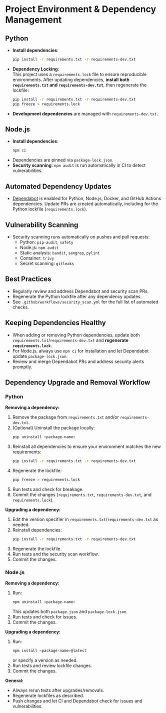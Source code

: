 # Project Environment & Dependency Management

## Python

- **Install dependencies**:
  ```sh
  pip install -r requirements.txt -r requirements-dev.txt
  ```

- **Dependency Locking**:  
  This project uses a `requirements.lock` file to ensure reproducible environments. After updating dependencies, **install both `requirements.txt` and `requirements-dev.txt`**, then regenerate the lockfile:
  ```sh
  pip install -r requirements.txt -r requirements-dev.txt
  pip freeze > requirements.lock
  ```

- **Development dependencies** are managed with `requirements-dev.txt`.

## Node.js

- **Install dependencies**:
  ```sh
  npm ci
  ```
- Dependencies are pinned via `package-lock.json`.
- **Security scanning**: `npm audit` is run automatically in CI to detect vulnerabilities.

## Automated Dependency Updates

- [Dependabot](https://docs.github.com/en/code-security/dependabot) is enabled for Python, Node.js, Docker, and GitHub Actions dependencies. Update PRs are created automatically, including for the Python lockfile (`requirements.lock`).

## Vulnerability Scanning

- Security scanning runs automatically on pushes and pull requests:
  - Python: `pip-audit`, `safety`
  - Node.js: `npm audit`
  - Static analysis: `bandit`, `semgrep`, `pylint`
  - Container: `trivy`
  - Secret scanning: `gitleaks`

## Best Practices

- Regularly review and address Dependabot and security scan PRs.
- Regenerate the Python lockfile after any dependency updates.
- See `.github/workflows/security_scan.yml` for the full list of automated checks.

## Keeping Dependencies Healthy

- When adding or removing Python dependencies, update both `requirements.txt`/`requirements-dev.txt` and **regenerate `requirements.lock`**.
- For Node.js, always use `npm ci` for installation and let Dependabot update `package-lock.json`.
- Review and merge Dependabot PRs and address security alerts promptly.

## Dependency Upgrade and Removal Workflow

### Python

**Removing a dependency:**
1. Remove the package from `requirements.txt` and/or `requirements-dev.txt`.
2. (Optional) Uninstall the package locally:  
   ```sh
   pip uninstall <package-name>
   ```
3. Reinstall all dependencies to ensure your environment matches the new requirements:  
   ```sh
   pip install -r requirements.txt -r requirements-dev.txt
   ```
4. Regenerate the lockfile:  
   ```sh
   pip freeze > requirements.lock
   ```
5. Run tests and check for breakage.
6. Commit the changes (`requirements.txt`, `requirements-dev.txt`, and `requirements.lock`).

**Upgrading a dependency:**
1. Edit the version specifier in `requirements.txt`/`requirements-dev.txt` as needed.
2. Reinstall dependencies:
   ```sh
   pip install -r requirements.txt -r requirements-dev.txt
   ```
3. Regenerate the lockfile.
4. Run tests and the security scan workflow.
5. Commit the changes.

### Node.js

**Removing a dependency:**
1. Run:
   ```sh
   npm uninstall <package-name>
   ```
   This updates both `package.json` and `package-lock.json`.
2. Run tests and check for issues.
3. Commit the changes.

**Upgrading a dependency:**
1. Run:
   ```sh
   npm install <package-name>@latest
   ```
   or specify a version as needed.
2. Run tests and review lockfile changes.
3. Commit the changes.

**General:**
- Always rerun tests after upgrades/removals.
- Regenerate lockfiles as described.
- Push changes and let CI and Dependabot check for issues and vulnerabilities.

